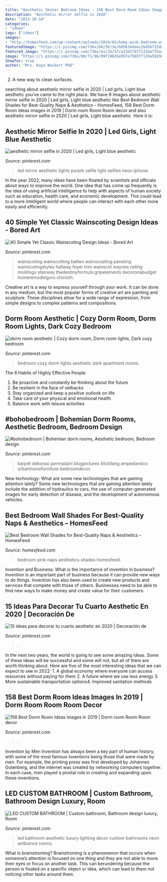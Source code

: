 ```yaml
---
title: "Aesthetic Skater Bedroom Ideas - 158 Best Dorm Room Ideas Images In 2019"
description: "Aesthetic mirror selfie in 2020"
date: "2023-10-14"
categories:
- "ideas"
tags: ["ideas"]
images:
- "http://homesfeed.com/wp-content/uploads/2019/02/baby-pink-bedroom-wall-idea-round-top-bedside-table-in-white-wood-plank-floors.jpg"
featuredImage: "https://i.pinimg.com/736x/b0/56/3e/b0563e6eec2b456715dd42f23b7e410c.jpg"
featured_image: "https://i.pinimg.com/736x/a1/3d/57/a13d570f7131be775a2336d9cd6fcb33.jpg"
image: "https://i.pinimg.com/736x/09/f1/96/09f19635e95fe7565ff139a59298b9d9.jpg"
ShowToc: true
author: "Mrs. Kaya Wuckert PhD"
---
```



2. A new way to clean surfaces.

	

		
searching about aesthetic mirror selfie in 2020 | Led girls, Light blue aesthetic you've came to the right place. We have 8 Images about aesthetic mirror selfie in 2020 | Led girls, Light blue aesthetic like Best Bedroom Wall Shades for Best-Quality Naps &amp; Aesthetics – HomesFeed, 158 Best Dorm Room Ideas images in 2019 | Dorm room Room Room decor and also aesthetic mirror selfie in 2020 | Led girls, Light blue aesthetic. Here it is:
		
    
## Aesthetic Mirror Selfie In 2020 | Led Girls, Light Blue Aesthetic

<img loading=lazy src="https://i.pinimg.com/736x/fa/0a/82/fa0a82ee39e578cdff5c3fd081c0b358.jpg" onerror="this.onerror=null;this.src='https://tse2.mm.bing.net/th?id=OIP.csfnrZRT3ZpNksF_UamQBgHaNK&amp;pid=15.1';" alt="aesthetic mirror selfie in 2020 | Led girls, Light blue aesthetic">

_Source: pinterest.com_

>led mirror aesthetic lights purple selfie light selfies neon iphone. 

	

In the year 2022, many ideas have been floated by scientists and officials about ways to improve the world. One idea that has come up frequently is the idea of using artificial intelligence to help with aspects of human society such as education, health care, and economic development. This could lead to a more intelligent world where people can interact with each other more easily and efficiently.

    
## 40 Simple Yet Classic Wainscoting Design Ideas - Bored Art

<img loading=lazy src="https://i.pinimg.com/736x/ca/2b/a2/ca2ba2b209b37cb673cb2bbdc2208b33.jpg" onerror="this.onerror=null;this.src='https://tse4.mm.bing.net/th?id=OIP.z09m07ZI2hH5XoFgu2NB2AHaJ5&amp;pid=15.1';" alt="40 Simple Yet Classic Wainscoting Design Ideas - Bored Art">

_Source: pinterest.com_

>wainscoting wainscotting batten wainscoating paneling wainscotingstyles hallway foyer trim wainscot waynes railing moldings stairway thedestinyformula gripelements decoronabudget homeremodelguru chicloth. 

	

Creative art is a way to express yourself through your work. It can be done in any medium, but the most popular forms of creative art are painting and sculpture. These disciplines allow for a wide range of expression, from simple designs to complex patterns and compositions.

    
## Dorm Room Aesthetic | Cozy Dorm Room, Dorm Room Lights, Dark Cozy Bedroom

<img loading=lazy src="https://i.pinimg.com/736x/a1/3d/57/a13d570f7131be775a2336d9cd6fcb33.jpg" onerror="this.onerror=null;this.src='https://tse3.mm.bing.net/th?id=OIP.GUWu8XS3c2zSY9WEm_KnBAHaJ3&amp;pid=15.1';" alt="dorm room aesthetic | Cozy dorm room, Dorm room lights, Dark cozy bedroom">

_Source: pinterest.com_

>bedroom cozy dorm lights aesthetic dark apartment rooms. 

	

The 6 Habits of Highly Effective People
1. Be proactive and constantly be thinking about the future 
2. Be resilient in the face of setbacks 
3. Stay organized and keep a positive outlook on life 
4. Take care of your physical and emotional health 
5. Balance work with leisure activities 

    
## #bohobedroom | Bohemian Dorm Rooms, Aesthetic Bedroom, Bedroom Design

<img loading=lazy src="https://i.pinimg.com/736x/b0/56/3e/b0563e6eec2b456715dd42f23b7e410c.jpg" onerror="this.onerror=null;this.src='https://tse2.mm.bing.net/th?id=OIP.xJ9SBsAchgWh1BTzR6HrGwHaLH&amp;pid=15.1';" alt="#bohobedroom | Bohemian dorm rooms, Aesthetic bedroom, Bedroom design">

_Source: pinterest.com_

>karpet dekorasi permadani blogpictures blickfang ampedandco urbanhomefurniture bedroomdecor. 

	

New technology: What are some new technologies that are gaining attention lately?
Some new technologies that are gaining attention lately include the addition of hydraulics to cars, the use of computer-generated images for early detection of disease, and the development of autonomous vehicles.

    
## Best Bedroom Wall Shades For Best-Quality Naps &amp; Aesthetics – HomesFeed

<img loading=lazy src="http://homesfeed.com/wp-content/uploads/2019/02/baby-pink-bedroom-wall-idea-round-top-bedside-table-in-white-wood-plank-floors.jpg" onerror="this.onerror=null;this.src='https://tse4.mm.bing.net/th?id=OIP.3LW0NQq1xp5N6mndJhqaSAHaJ4&amp;pid=15.1';" alt="Best Bedroom Wall Shades for Best-Quality Naps &amp; Aesthetics – HomesFeed">

_Source: homesfeed.com_

>bedroom pink naps aesthetics shades homesfeed. 

	

Invention and Business: What is the importance of invention in business?
Invention is an important part of business because it can provide new ways to do things. Invention has also been used to create new products and services that compete with those of others. Businesses need to be able to find new ways to make money and create value for their customers.

    
## 15 Ideas Para Decorar Tu Cuarto Aesthetic En 2020 | Decoración De

<img loading=lazy src="https://i.pinimg.com/736x/6a/5f/1c/6a5f1c7b610eec6372359ceb4e8c93bd.jpg" onerror="this.onerror=null;this.src='https://tse4.mm.bing.net/th?id=OIP.rkzh-ilJne6-X5v012UMDwHaJ3&amp;pid=15.1';" alt="15 ideas para decorar tu cuarto aesthetic en 2020 | Decoración de">

_Source: pinterest.com_

>. 

	

In the next two years, the world is going to see some amazing ideas. Some of these ideas will be successful and some will not, but all of them are worth thinking about. Here are five of the most interesting ideas that we can expect to see in 2022: 1. A global economy where everyone can access resources without paying for them 2. A future where we use less energy 3. More sustainable transportation options4. Improved sanitation methods
    
## 158 Best Dorm Room Ideas Images In 2019 | Dorm Room Room Room Decor

<img loading=lazy src="https://i.pinimg.com/736x/c5/e9/38/c5e938427989dbf09d23a59a8fcaee84.jpg" onerror="this.onerror=null;this.src='https://tse2.mm.bing.net/th?id=OIP.KFc_llP7o_IIye5RkMKTHwHaJ3&amp;pid=15.1';" alt="158 Best Dorm Room Ideas images in 2019 | Dorm room Room Room decor">

_Source: pinterest.com_

>. 

	

Invention by Men
Invention has always been a key part of human history, with some of the most famous inventions being those that were made by men. For example, the printing press was first developed by Johannes Gutenberg, and the internet was created by networking computers together. In each case, men played a pivotal role in creating and expanding upon these inventions.

    
## LED CUSTOM BATHROOM | Custom Bathroom, Bathroom Design Luxury, Room

<img loading=lazy src="https://i.pinimg.com/736x/09/f1/96/09f19635e95fe7565ff139a59298b9d9.jpg" onerror="this.onerror=null;this.src='https://tse3.mm.bing.net/th?id=OIP.HsOvVjv7dY_ajwDXOAk1FAHaJ3&amp;pid=15.1';" alt="LED CUSTOM BATHROOM | Custom bathroom, Bathroom design luxury, Room">

_Source: pinterest.com_

>led bathroom aesthetic luxury lighting decor custom bathrooms neon ambiance rooms. 

	

What is brainstroming?
Brainstroming is a phenomenon that occurs when someone’s attention is focused on one thing and they are not able to move their eyes or focus on another task. This can berundering because the person is fixated on a specific object or idea, which can lead to them not noticing other tasks around them.

